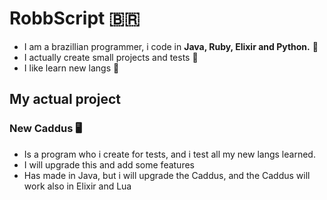 # RobbScript :brazil:

* I am a brazillian programmer, i code in **Java, Ruby, Elixir and Python.** :crescent_moon:
* I actually create small projects and tests 🌃
* I like learn new langs 🍃

## My actual project

### New Caddus 🖥️
* Is a program who i create for tests, and i test all my new langs learned.
* I will upgrade this and add some features
* Has made in Java, but i will upgrade the Caddus, and the Caddus will work also in Elixir and Lua 
